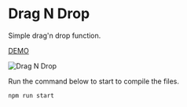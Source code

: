 # Drag N Drop

Simple drag'n drop function.

[DEMO](https://mystifying-rosalind-dbc3ea.netlify.app/)

![Drag N Drop](https://res.cloudinary.com/coffmanjrp-dev/image/upload/v1643347126/coffmanjrp.io/drag_n_drop_c4b06071af.png)

Run the command below to start to compile the files.

```
npm run start
```

